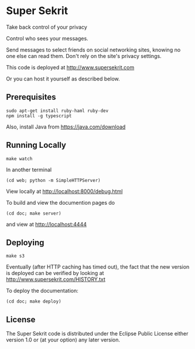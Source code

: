 Super Sekrit
============

Take back control of your privacy

Control who sees your messages.

Send messages to select friends on social networking sites, knowing no
one else can read them. Don't rely on the site's privacy settings.

This code is deployed at <http://www.supersekrit.com>

Or you can host it yourself as described below.


Prerequisites
-------------

    sudo apt-get install ruby-haml ruby-dev
    npm install -g typescript

Also, install Java from <https://java.com/download>


Running Locally
---------------


    make watch


In another terminal

    (cd web; python -m SimpleHTTPServer)

View locally at <http://localhost:8000/debug.html>

To build and view the documention pages do

    (cd doc; make server)

and view at <http://localhost:4444>

Deploying
---------

    make s3

Eventually (after HTTP caching has timed out), the fact that the new
version is deployed can be verified by looking at
<http://www.supersekrit.com/HISTORY.txt>

To deploy the documentation:

    (cd doc; make deploy)



License
-------

The Super Sekrit code is distributed under the Eclipse Public License
either version 1.0 or (at your option) any later version.
